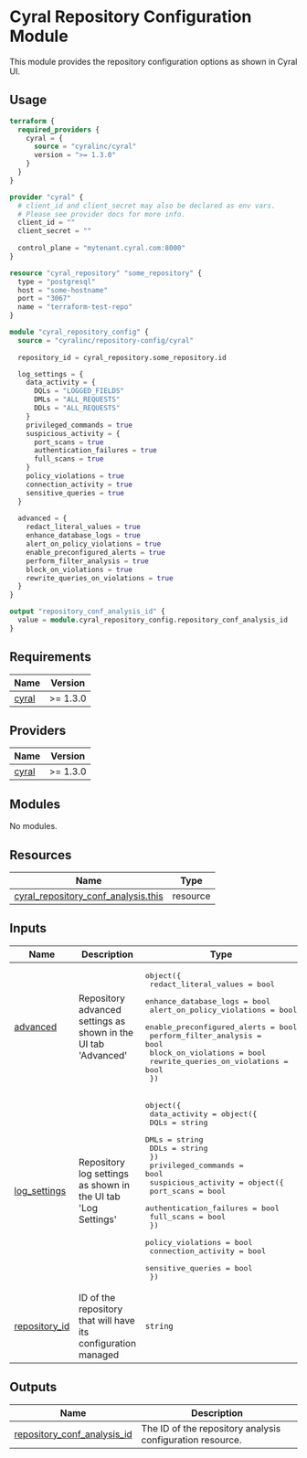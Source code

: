 # Cyral Repository Configuration Module

This module provides the repository configuration options as shown in Cyral UI.

## Usage
```terraform
terraform {
  required_providers {
    cyral = {
      source = "cyralinc/cyral"
      version = ">= 1.3.0"
    }
  }
}

provider "cyral" {
  # client_id and client_secret may also be declared as env vars.
  # Please see provider docs for more info.
  client_id = ""
  client_secret = ""
  
  control_plane = "mytenant.cyral.com:8000"
}

resource "cyral_repository" "some_repository" {
  type = "postgresql"
  host = "some-hostname"
  port = "3067"
  name = "terraform-test-repo"
}

module "cyral_repository_config" {
  source = "cyralinc/repository-config/cyral"
  
  repository_id = cyral_repository.some_repository.id

  log_settings = {
    data_activity = {
      DQLs = "LOGGED_FIELDS"
      DMLs = "ALL_REQUESTS"
      DDLs = "ALL_REQUESTS"
    }
    privileged_commands = true
    suspicious_activity = {
      port_scans = true
      authentication_failures = true
      full_scans = true
    }
    policy_violations = true
    connection_activity = true
    sensitive_queries = true
  }
  
  advanced = {
    redact_literal_values = true
    enhance_database_logs = true
    alert_on_policy_violations = true
    enable_preconfigured_alerts = true
    perform_filter_analysis = true
    block_on_violations = true
    rewrite_queries_on_violations = true
  }
}

output "repository_conf_analysis_id" {
  value = module.cyral_repository_config.repository_conf_analysis_id
}
```

## Requirements

| Name | Version |
|------|---------|
| <a name="requirement_cyral"></a> [cyral](#requirement\_cyral) | >= 1.3.0 |

## Providers

| Name | Version |
|------|---------|
| <a name="provider_cyral"></a> [cyral](#provider\_cyral) | >= 1.3.0 |

## Modules

No modules.

## Resources

| Name | Type |
|------|------|
| [cyral_repository_conf_analysis.this](https://registry.terraform.io/providers/cyralinc/cyral/latest/docs/resources/repository_conf_analysis) | resource |

## Inputs

| Name | Description | Type | Default | Required |
|------|-------------|------|---------|:--------:|
| <a name="input_advanced"></a> [advanced](#input\_advanced) | Repository advanced settings as shown in the UI tab 'Advanced' | <pre>object({<br>    redact_literal_values = bool<br>    enhance_database_logs = bool<br>    alert_on_policy_violations = bool<br>    enable_preconfigured_alerts = bool<br>    perform_filter_analysis = bool<br>    block_on_violations = bool<br>    rewrite_queries_on_violations = bool<br>  })</pre> | <pre>{<br>  "alert_on_policy_violations": true,<br>  "block_on_violations": false,<br>  "enable_preconfigured_alerts": true,<br>  "enhance_database_logs": false,<br>  "perform_filter_analysis": true,<br>  "redact_literal_values": true,<br>  "rewrite_queries_on_violations": false<br>}</pre> | no |
| <a name="input_log_settings"></a> [log\_settings](#input\_log\_settings) | Repository log settings as shown in the UI tab 'Log Settings' | <pre>object({<br>    data_activity = object({<br>      DQLs = string<br>      DMLs = string<br>      DDLs = string<br>    })<br>    privileged_commands = bool<br>    suspicious_activity = object({<br>      port_scans = bool<br>      authentication_failures = bool<br>      full_scans = bool<br>    })<br>    policy_violations = bool<br>    connection_activity = bool<br>    sensitive_queries = bool<br>  })</pre> | <pre>{<br>  "connection_activity": false,<br>  "data_activity": {<br>    "DDLs": "",<br>    "DMLs": "",<br>    "DQLs": ""<br>  },<br>  "policy_violations": false,<br>  "privileged_commands": false,<br>  "sensitive_queries": false,<br>  "suspicious_activity": {<br>    "authentication_failures": false,<br>    "full_scans": false,<br>    "port_scans": false<br>  }<br>}</pre> | no |
| <a name="input_repository_id"></a> [repository\_id](#input\_repository\_id) | ID of the repository that will have its configuration managed | `string` | n/a | yes |

## Outputs

| Name | Description |
|------|-------------|
| <a name="output_repository_conf_analysis_id"></a> [repository\_conf\_analysis\_id](#output\_repository\_conf\_analysis\_id) | The ID of the repository analysis configuration resource. |